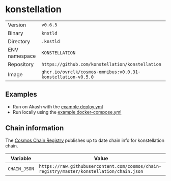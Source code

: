 # konstellation

| | |
|---|---|
|Version|`v0.6.5`|
|Binary|`knstld`|
|Directory|`.knstld`|
|ENV namespace|`KONSTELLATION`|
|Repository|`https://github.com/konstellation/konstellation`|
|Image|`ghcr.io/ovrclk/cosmos-omnibus:v0.0.31-konstellation-v0.5.0`|

## Examples

- Run on Akash with the [example deploy.yml](./deploy.yml)
- Run locally using the [example docker-compose.yml](./docker-compose.yml)

## Chain information

The [Cosmos Chain Registry](https://github.com/cosmos/chain-registry) publishes up to date chain info for konstellation chain.

|Variable|Value|
|---|---|
|`CHAIN_JSON`|`https://raw.githubusercontent.com/cosmos/chain-registry/master/konstellation/chain.json`|
